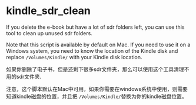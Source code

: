 # kindle_sdr_clean
If you delete the e-book but have a lot of sdr folders left, you can use this tool to clean up unused sdr folders.

Note that this script is available by default on Mac. If you need to use it on a Windows system, you need to know the location of the Kindle disk and replace `/Volumes/Kindle/` with your Kindle disk location.


如果你删除了电子书，但是还剩下很多sdr文件夹，那么可以使用这个工具清理不用的sdr文件夹.

注意，这个脚本默认在Mac中可用，如果你需要在windows系统中使用，则需要知道kindle磁盘的位置，并且把 `/Volumes/Kindle/`替换为你的kindle磁盘位置。


